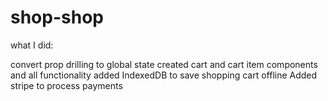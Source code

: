 # shop-shop

what I did: 

convert prop drilling to global state
created cart and cart item components and all functionality 
added IndexedDB to save shopping cart offline 
Added stripe to process payments